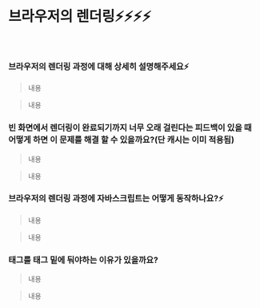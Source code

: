 # 브라우저의 렌더링⚡️⚡️⚡️⚡️

<br/>

### 브라우저의 렌더링 과정에 대해 상세히 설명해주세요⚡️

> 내용

> 내용

### 빈 화면에서 렌더링이 완료되기까지 너무 오래 걸린다는 피드백이 있을 때 어떻게 하면 이 문제를 해결 할 수 있을까요?(단 캐시는 이미 적용됨)

> 내용

> 내용

### 브라우저의 렌더링 과정에 자바스크립트는 어떻게 동작하나요?⚡️

> 내용

> 내용

### <script></script>태그를 <body></body>태그 밑에 둬야하는 이유가 있을까요?

> 내용

> 내용

